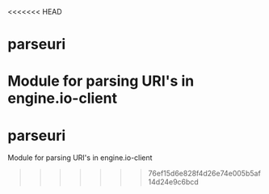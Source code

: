 <<<<<<< HEAD
# parseuri
Module for parsing URI's in engine.io-client
=======
# parseuri
Module for parsing URI's in engine.io-client
>>>>>>> 76ef15d6e828f4d26e74e005b5af14d24e9c6bcd
